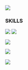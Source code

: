 <img src ="https://capsule-render.vercel.app/api?type=rect&color=0:EEFF00,100:89cff0&height=100&section=header&text=%40kory199%40&fontSize=145&fontColor=ffffff&fontAlign=40&fontAlignY=80&desc=GitHub&descAlign=90&descAlignY=75&descSize=40&textBg=false&animation=fadeIn">

### SKILLS
<div align="left">
	<img src="https://img.shields.io/badge/C%23-865983?style=for-the-badge&logo=Csharp&logoColor=white" />
  <img src="https://img.shields.io/badge/UNITY-126953?style=for-the-badge&logo=UNITY&logoColor=white" />

 ![](./profile-3d-contrib/profile-green-animate.svg)
 
</div>
<div aling="left">
<img src="https://github-readme-stats.vercel.app/api/top-langs/?username=kory199&layout=compact"><br><br>
<img src="https://github-readme-stats.vercel.app/api?username=Kympy&show_icons=true">
</div>